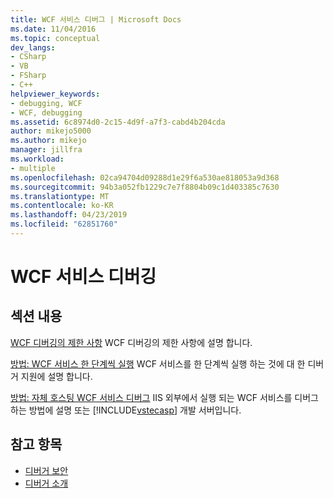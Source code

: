 ```yaml
---
title: WCF 서비스 디버그 | Microsoft Docs
ms.date: 11/04/2016
ms.topic: conceptual
dev_langs:
- CSharp
- VB
- FSharp
- C++
helpviewer_keywords:
- debugging, WCF
- WCF, debugging
ms.assetid: 6c8974d0-2c15-4d9f-a7f3-cabd4b204cda
author: mikejo5000
ms.author: mikejo
manager: jillfra
ms.workload:
- multiple
ms.openlocfilehash: 02ca94704d09288d1e29f6a530ae818053a9d368
ms.sourcegitcommit: 94b3a052fb1229c7e7f8804b09c1d403385c7630
ms.translationtype: MT
ms.contentlocale: ko-KR
ms.lasthandoff: 04/23/2019
ms.locfileid: "62851760"
---
```

# <a name="debugging-wcf-services"></a>WCF 서비스 디버깅
## <a name="in-this-section"></a>섹션 내용
 [WCF 디버깅의 제한 사항](../debugger/limitations-on-wcf-debugging.md) WCF 디버깅의 제한 사항에 설명 합니다.

 [방법: WCF 서비스 한 단계씩 실행](../debugger/how-to-step-into-wcf-services.md) WCF 서비스를 한 단계씩 실행 하는 것에 대 한 디버거 지원에 설명 합니다.

 [방법: 자체 호스팅 WCF 서비스 디버그](../debugger/how-to-debug-a-self-hosted-wcf-service.md) IIS 외부에서 실행 되는 WCF 서비스를 디버그 하는 방법에 설명 또는 [!INCLUDE[vstecasp](../code-quality/includes/vstecasp_md.md)] 개발 서버입니다.

## <a name="see-also"></a>참고 항목
- [디버거 보안](../debugger/debugger-security.md)
- [디버거 소개](../debugger/debugger-feature-tour.md)